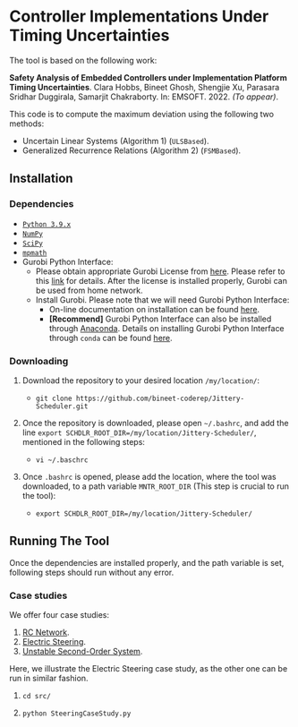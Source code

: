 # Controller Implementations Under Timing Uncertainties

The tool is based on the following work:

**Safety Analysis of Embedded Controllers under Implementation Platform Timing Uncertainties**. Clara Hobbs, Bineet Ghosh, Shengjie Xu, Parasara Sridhar Duggirala, Samarjit Chakraborty. In: EMSOFT. 2022. *(To appear)*.

This code is to compute the maximum deviation using the following two methods:

* Uncertain Linear Systems (Algorithm 1) (`ULSBased`).
* Generalized Recurrence Relations (Algorithm 2) (`FSMBased`).

## Installation

### Dependencies

- [`Python 3.9.x`](https://www.python.org/)
- [`NumPy`](https://numpy.org/)
- [`SciPy`](https://scipy.org/)
- [`mpmath`](https://mpmath.org/)
- Gurobi Python Interface:
  - Please obtain appropriate Gurobi License from [here](http://www.gurobi.com/downloads/licenses/license-center). Please refer to this [link](https://www.gurobi.com/documentation/8.1/quickstart_windows/academic_validation.html) for details. After the license is installed properly, Gurobi can be used from home network.
  - Install Gurobi. Please note that we will need Gurobi Python Interface: 
    - On-line documentation on installation can be found [here](http://www.gurobi.com/documentation/).
    - **[Recommend]** Gurobi Python Interface can also be installed through [Anaconda](https://www.anaconda.com/). Details on installing Gurobi Python Interface through `conda` can be found [here](https://www.gurobi.com/documentation/8.1/quickstart_mac/installing_the_anaconda_py.html#section:Anaconda).

### Downloading 

1. Download the repository to your desired location `/my/location/`:

   * ```shell
     git clone https://github.com/bineet-coderep/Jittery-Scheduler.git
     ```

2. Once the repository is downloaded, please open `~/.bashrc`, and add the line `export SCHDLR_ROOT_DIR=/my/location/Jittery-Scheduler/`, mentioned in the following steps:

   * ```shell
     vi ~/.baschrc
     ```

3. Once `.bashrc` is opened, please add the location, where the tool was downloaded, to a path variable `MNTR_ROOT_DIR` (This step is crucial to run the tool):

   * ```shell
     export SCHDLR_ROOT_DIR=/my/location/Jittery-Scheduler/
     ```

## Running The Tool

Once the dependencies are installed properly, and the path variable is set, following steps should run without any error.

### Case studies

We offer four case studies:

1. [RC Network](https://www.abebooks.com/servlet/SearchResults?sts=t&tn=Signals+and+Linear+Systems&x=51&y=16).
2. [Electric Steering](https://drops.dagstuhl.de/opus/volltexte/2020/12384/pdf/LIPIcs-ECRTS-2020-21.pdf).
3. [Unstable Second-Order System](https://drops.dagstuhl.de/opus/volltexte/2020/12384/pdf/LIPIcs-ECRTS-2020-21.pdf).

Here, we illustrate the Electric Steering case study, as the other one can be run in similar fashion.

1. ```shell
   cd src/
   ```

2. ```shell
   python SteeringCaseStudy.py
   ```

